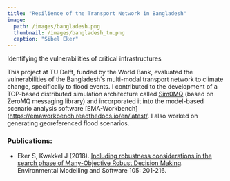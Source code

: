 ```yaml
---
title: "Resilience of the Transport Network in Bangladesh"
image: 
  path: /images/bangladesh.png
  thumbnail: /images/bangladesh_tn.png
  caption: "Sibel Eker"
---
```

Identifying the vulnerabilities of critical infrastructures

This project at TU Delft, funded by the World Bank, evaluated the vulnerabilities of the Bangladesh's multi-modal transport 
network to climate change, specifically to flood events. 
I contributed to the development of a TCP-based distributed simulation architecture called 
[Sim0MQ](https://sim0mq.org/manual/sim0mq-message-structure/introduction) (based on ZeroMQ messaging library) 
and incorporated it into the model-based scenario analysis software [EMA-Workbench](https://emaworkbench.readthedocs.io/en/latest/. 
I also worked on generating georeferenced flood scenarios.

### Publications:
- Eker S, Kwakkel J (2018). [Including robustness considerations in the search phase of Many-Objective Robust Decision Making](https://doi.org/10.1016/j.envsoft.2018.03.029). Environmental Modelling and Software 105: 201-216.


